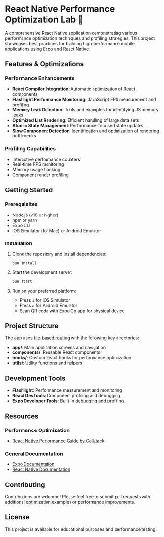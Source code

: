 # React Native Performance Optimization Lab 🚀

A comprehensive React Native application demonstrating various performance optimization techniques and profiling strategies. This project showcases best practices for building high-performance mobile applications using Expo and React Native.

## Features & Optimizations

### Performance Enhancements
- **React Compiler Integration**: Automatic optimization of React components
- **Flashlight Performance Monitoring**: JavaScript FPS measurement and profiling
- **Memory Leak Detection**: Tools and examples for identifying JS memory leaks
- **Optimized List Rendering**: Efficient handling of large data sets
- **Atomic State Management**: Performance-focused state updates
- **Slow Component Detection**: Identification and optimization of rendering bottlenecks

### Profiling Capabilities
- Interactive performance counters
- Real-time FPS monitoring
- Memory usage tracking
- Component render profiling

## Getting Started

### Prerequisites
- Node.js (v18 or higher)
- npm or yarn
- Expo CLI
- iOS Simulator (for Mac) or Android Emulator

### Installation

1. Clone the repository and install dependencies:

   ```bash
   bun install
   ```

2. Start the development server:

   ```bash
   bun start
   ```

3. Run on your preferred platform:
   - Press `i` for iOS Simulator
   - Press `a` for Android Emulator
   - Scan QR code with Expo Go app for physical device

## Project Structure

The app uses [file-based routing](https://docs.expo.dev/router/introduction) with the following key directories:

- **app/**: Main application screens and navigation
- **components/**: Reusable React components
- **hooks/**: Custom React hooks for performance optimization
- **utils/**: Utility functions and helpers

## Development Tools

- **Flashlight**: Performance measurement and monitoring
- **React DevTools**: Component profiling and debugging
- **Expo Developer Tools**: Built-in debugging and profiling

## Resources

### Performance Optimization
- [React Native Performance Guide by Callstack](https://www.callstack.com/ebooks/the-ultimate-guide-to-react-native-optimization)

### General Documentation
- [Expo Documentation](https://docs.expo.dev/)
- [React Native Documentation](https://reactnative.dev/)

## Contributing

Contributions are welcome! Please feel free to submit pull requests with additional optimization examples or performance improvements.

## License

This project is available for educational purposes and performance testing.
